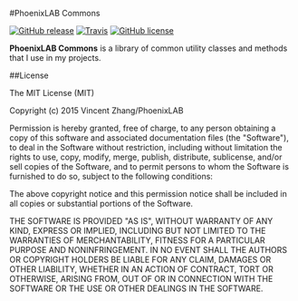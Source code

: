 #PhoenixLAB Commons

[![GitHub release](https://img.shields.io/github/release/vincentzhang96/PhoenixLABCommons.svg?style=flat-square)](https://github.com/vincentzhang96/PhoenixLABCommons/releases/latest)
[![Travis](https://img.shields.io/travis/vincentzhang96/PhoenixLABCommons.svg?style=flat-square)](https://travis-ci.org/vincentzhang96/PhoenixLABCommons)
[![GitHub license](https://img.shields.io/badge/license-MIT-blue.svg?style=flat-square)](https://github.com/vincentzhang96/PhoenixLABCommons/blob/master/LICENSE)

**PhoenixLAB Commons** is a library of common utility classes and methods that I use in my projects.

##License

The MIT License (MIT)

Copyright (c) 2015 Vincent Zhang/PhoenixLAB

Permission is hereby granted, free of charge, to any person obtaining a copy
of this software and associated documentation files (the "Software"), to deal
in the Software without restriction, including without limitation the rights
to use, copy, modify, merge, publish, distribute, sublicense, and/or sell
copies of the Software, and to permit persons to whom the Software is
furnished to do so, subject to the following conditions:

The above copyright notice and this permission notice shall be included in all
copies or substantial portions of the Software.

THE SOFTWARE IS PROVIDED "AS IS", WITHOUT WARRANTY OF ANY KIND, EXPRESS OR
IMPLIED, INCLUDING BUT NOT LIMITED TO THE WARRANTIES OF MERCHANTABILITY,
FITNESS FOR A PARTICULAR PURPOSE AND NONINFRINGEMENT. IN NO EVENT SHALL THE
AUTHORS OR COPYRIGHT HOLDERS BE LIABLE FOR ANY CLAIM, DAMAGES OR OTHER
LIABILITY, WHETHER IN AN ACTION OF CONTRACT, TORT OR OTHERWISE, ARISING FROM,
OUT OF OR IN CONNECTION WITH THE SOFTWARE OR THE USE OR OTHER DEALINGS IN THE
SOFTWARE.
